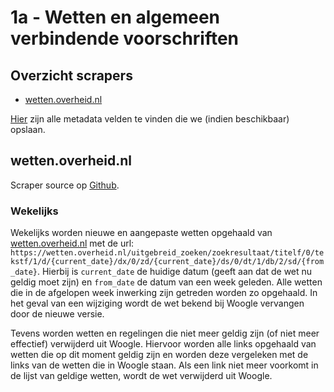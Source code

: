 # 1a - Wetten en algemeen verbindende voorschriften

## Overzicht scrapers
- [wetten.overheid.nl](https://wetten.overheid.nl/)

[Hier](../SPEC%20MetadataSchema/README.md) zijn alle metadata velden te vinden die we (indien beschikbaar) opslaan.

## wetten.overheid.nl

Scraper source op [Github](https://github.com/wooverheid/WooScrapers/blob/main/Spiders/SpiderWetten.py).

### Wekelijks

Wekelijks worden nieuwe en aangepaste wetten opgehaald van [wetten.overheid.nl](https://wetten.overheid.nl/) met de url: `https://wetten.overheid.nl/uitgebreid_zoeken/zoekresultaat/titelf/0/tekstf/1/d/{current_date}/dx/0/zd/{current_date}/ds/0/dt/1/db/2/sd/{from_date}`. Hierbij is `current_date` de huidige datum (geeft aan dat de wet nu geldig moet zijn) en `from_date` de datum van een week geleden. Alle wetten die in de afgelopen week inwerking zijn getreden worden zo opgehaald. In het geval van een wijziging wordt de wet bekend bij Woogle vervangen door de nieuwe versie.

Tevens worden wetten en regelingen die niet meer geldig zijn (of niet meer effectief) verwijderd uit Woogle. Hiervoor worden alle links opgehaald van wetten die op dit moment geldig zijn en worden deze vergeleken met de links van de wetten die in Woogle staan. Als een link niet meer voorkomt in de lijst van geldige wetten, wordt de wet verwijderd uit Woogle.
